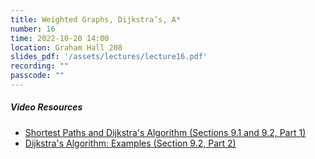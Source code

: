```yaml
---
title: Weighted Graphs, Dijkstra’s, A*
number: 16
time: 2022-10-20 14:00
location: Graham Hall 208
slides_pdf: '/assets/lectures/lecture16.pdf'
recording: ""
passcode: ""
---
```


##### Video Resources
- [Shortest Paths and Dijkstra's Algorithm (Sections 9.1 and 9.2, Part 1)](https://www.youtube.com/watch?v=jRlNVmRjdRk&list=PLEGCF-WLh2RJ5W-pt-KE9GUArTDzVwL1P&index=12)
- [Dijkstra's Algorithm: Examples (Section 9.2, Part 2)](https://www.youtube.com/watch?v=ahYhIzLklYo&list=PLEGCF-WLh2RJ5W-pt-KE9GUArTDzVwL1P&index=13)
